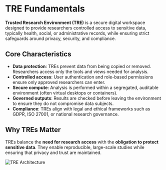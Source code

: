 # TRE Fundamentals

 **Trusted Research Environment (TRE)** is a secure digital workspace designed to provide researchers controlled access to sensitive data, typically health, social, or administrative records, while ensuring strict safeguards around privacy, security, and compliance.

## Core Characteristics
- **Data protection**: TREs prevent data from being copied or removed. Researchers access only the tools and views needed for analysis.  
- **Controlled access**: User authentication and role-based permissions ensure only approved researchers can enter.  
- **Secure compute**: Analysis is performed within a segregated, auditable environment (often virtual desktops or containers).  
- **Governed outputs**: Results are checked before leaving the environment to ensure they do not compromise data subjects.  
- **Compliance**: TREs align with legal and ethical frameworks such as GDPR, ISO 27001, or national research governance.  

## Why TREs Matter
TREs balance the **need for research access** with the **obligation to protect sensitive data**. They enable reproducible, large-scale studies while ensuring that privacy and trust are maintained.

![TRE Architecture](../images/tre_architecture_ops_docs.png)
